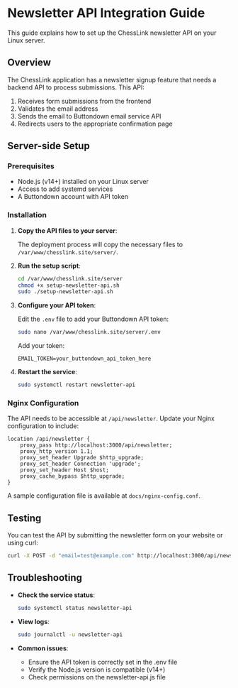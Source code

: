 # Newsletter API Integration Guide

This guide explains how to set up the ChessLink newsletter API on your Linux server.

## Overview

The ChessLink application has a newsletter signup feature that needs a backend API to process submissions. This API:

1. Receives form submissions from the frontend
2. Validates the email address
3. Sends the email to Buttondown email service API
4. Redirects users to the appropriate confirmation page

## Server-side Setup

### Prerequisites

- Node.js (v14+) installed on your Linux server
- Access to add systemd services
- A Buttondown account with API token

### Installation

1. **Copy the API files to your server**:
   
   The deployment process will copy the necessary files to `/var/www/chesslink.site/server/`.

2. **Run the setup script**:

   ```bash
   cd /var/www/chesslink.site/server
   chmod +x setup-newsletter-api.sh
   sudo ./setup-newsletter-api.sh
   ```

3. **Configure your API token**:

   Edit the `.env` file to add your Buttondown API token:

   ```bash
   sudo nano /var/www/chesslink.site/server/.env
   ```

   Add your token:

   ```
   EMAIL_TOKEN=your_buttondown_api_token_here
   ```

4. **Restart the service**:

   ```bash
   sudo systemctl restart newsletter-api
   ```

### Nginx Configuration

The API needs to be accessible at `/api/newsletter`. Update your Nginx configuration to include:

```nginx
location /api/newsletter {
    proxy_pass http://localhost:3000/api/newsletter;
    proxy_http_version 1.1;
    proxy_set_header Upgrade $http_upgrade;
    proxy_set_header Connection 'upgrade';
    proxy_set_header Host $host;
    proxy_cache_bypass $http_upgrade;
}
```

A sample configuration file is available at `docs/nginx-config.conf`.

## Testing

You can test the API by submitting the newsletter form on your website or using curl:

```bash
curl -X POST -d "email=test@example.com" http://localhost:3000/api/newsletter
```

## Troubleshooting

- **Check the service status**:
  ```bash
  sudo systemctl status newsletter-api
  ```

- **View logs**:
  ```bash
  sudo journalctl -u newsletter-api
  ```

- **Common issues**:
  - Ensure the API token is correctly set in the .env file
  - Verify the Node.js version is compatible (v14+)
  - Check permissions on the newsletter-api.js file
